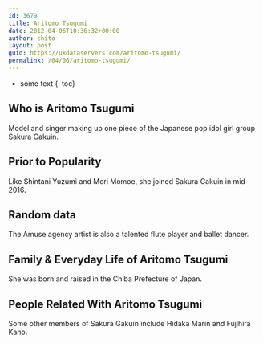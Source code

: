 ```yaml
---
id: 3679
title: Aritomo Tsugumi
date: 2012-04-06T10:36:32+00:00
author: chito
layout: post
guid: https://ukdataservers.com/aritomo-tsugumi/
permalink: /04/06/aritomo-tsugumi/
---
```


* some text
{: toc}
          
          
## Who is  Aritomo Tsugumi
                  
                  
                  
Model and singer making up one piece of the Japanese pop idol girl group Sakura Gakuin.
                  
                
                
                
## Prior to Popularity 
                  
                  
                  
Like Shintani Yuzumi and Mori Momoe, she joined Sakura Gakuin in mid 2016.
                  
                
                
                
## Random data 
                  
                  
                  
The Amuse agency artist is also a talented flute player and ballet dancer.
                  
                
                
                
## Family & Everyday Life of Aritomo Tsugumi
                  
                  
                  
She was born and raised in the Chiba Prefecture of Japan.
                  
                
                
                
## People Related With  Aritomo Tsugumi
                  
                  
                  
Some other members of Sakura Gakuin include Hidaka Marin and Fujihira Kano.
                  
                
              
            
          
          
          
    
    
  
